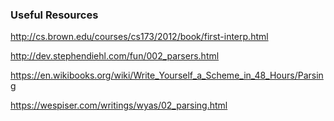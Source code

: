 ### Useful Resources

http://cs.brown.edu/courses/cs173/2012/book/first-interp.html

http://dev.stephendiehl.com/fun/002_parsers.html

https://en.wikibooks.org/wiki/Write_Yourself_a_Scheme_in_48_Hours/Parsing

https://wespiser.com/writings/wyas/02_parsing.html
